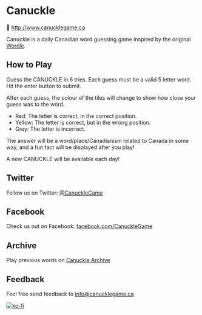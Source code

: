 # Canuckle

🔗 http://www.canucklegame.ca

Canuckle is a daily Canadian word guessing game inspired by the original [Wordle](https://www.nytimes.com/games/wordle/index.html).

## How to Play

Guess the CANUCKLE in 6 tries.
Each guess must be a valid 5 letter word. Hit the enter button to submit.

After each guess, the colour of the tiles will change to show how close your guess was to the word.

- Red: The letter is correct, in the correct position.
- Yellow: The letter is correct, but in the wrong position.
- Grey: The letter is incorrect.

The answer will be a word/place/Canadianism related to Canada in some way, and a fun fact will be displayed after you play!

A new CANUCKLE will be available each day!

## Twitter

Follow us on Twitter: [@CanuckleGame](https://www.twitter.com/CanuckleGame)

## Facebook

Check us out on Facebook: [facebook.com/CanuckleGame](https://www.facebook.com/CanuckleGame)

## Archive

Play previous words on [Canuckle Archive](http://archive.canucklegame.ca)

## Feedback

Feel free send feedback to [info@canucklegame.ca](mailto:info@canucklegame.ca?subject=Feedback)

[![ko-fi](https://ko-fi.com/img/githubbutton_sm.svg)](https://ko-fi.com/V7V4C3425)
